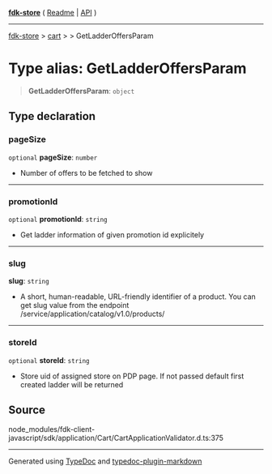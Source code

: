 [**fdk-store**](../../../README.md) ( [Readme](../../../README.md) \| [API](../../../API.md) )

---

[fdk-store](../../../API.md) > [cart](../../README.md) > [<internal>](../README.md) > GetLadderOffersParam

# Type alias: GetLadderOffersParam

> **GetLadderOffersParam**: `object`

## Type declaration

### pageSize

`optional` **pageSize**: `number`

- Number of offers to be fetched to show

---

### promotionId

`optional` **promotionId**: `string`

- Get ladder information of given promotion
  id explicitely

---

### slug

**slug**: `string`

- A short, human-readable, URL-friendly identifier of
  a product. You can get slug value from the endpoint
  /service/application/catalog/v1.0/products/

---

### storeId

`optional` **storeId**: `string`

- Store uid of assigned store on PDP page. If
  not passed default first created ladder will be returned

## Source

node_modules/fdk-client-javascript/sdk/application/Cart/CartApplicationValidator.d.ts:375

---

Generated using [TypeDoc](https://typedoc.org/) and [typedoc-plugin-markdown](https://www.npmjs.com/package/typedoc-plugin-markdown)
